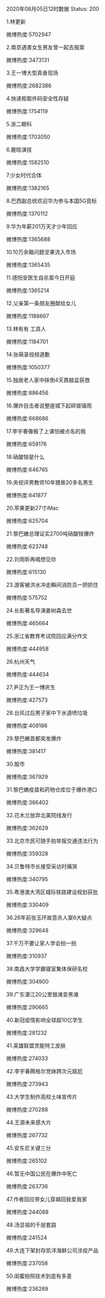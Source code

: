 2020年08月05日12时数据
Status: 200

1.林更新

微博热度:5702947

2.南京遇害女生男友曾一起去报案

微博热度:3473131

3.王一博大型真香现场

微博热度:2682386

4.快递柜取件码安全性存疑

微博热度:1754119

5.浙二眼科

微博热度:1703050

6.鹿晗演技

微博热度:1582510

7.少女时代合体

微博热度:1382165

8.巴西副总统欢迎华为参与本国5G竞标

微博热度:1370112

9.华为年薪201万天才少年回应

微博热度:1365688

10.10万余箱问题坚果流入市场

微博热度:1365435

11.德阳安医生自杀案今日开庭

微博热度:1365214

12.父亲第一条朋友圈献给女儿

微博热度:1188667

13.林有有 工具人

微博热度:1184701

14.张萌录视频道歉

微博热度:1050377

15.独居老人家中摔倒4天靠敲盆获救

微博热度:886456

16.爆炸目击者说整座城下起碎玻璃雨

微博热度:668686

17.李宇春像极了上课怕被点名的我

微博热度:659176

18.硝酸铵是什么

微博热度:646765

19.央视评男教师10年猥亵20多名男生

微博热度:641877

20.苹果更新27寸iMac

微博热度:625704

21.黎巴嫩总理证实2700吨硝酸铵爆炸

微博热度:623748

22.刘雨昕再唱想见你

微博热度:615130

23.游客被洪水冲走瞬间消防员一把抓住

微博热度:575752

24.长影著名导演姜树森去世

微博热度:465664

25.浙江省教育考试院回应满分作文

微博热度:444958

26.杭州天气

微博热度:444634

27.尹正为王一博庆生

微博热度:427573

28.台风过后男子家中下水道喷垃圾

微博热度:408186

29.黎巴嫩首都突发爆炸

微博热度:381417

30.股市

微博热度:367929

31.黎巴嫩疫苗和药物仓库位于爆炸港口

微博热度:366402

32.花木兰放弃北美院线发行

微博热度:362629

33.北京市民可随手拍举报交通违法行为

微博热度:359328

34.贝鲁特市长接受采访时痛哭

微博热度:340795

35.粤港澳大湾区城际铁路建设规划获批

微博热度:330409

36.26年前张玉环故意杀人案6大疑点

微博热度:329648

37.千万不要让家人学会拍一拍

微博热度:310937

38.南昌大学学霸寝室集体保研名校

微博热度:304900

39.广东湛江20公里银滩变黑滩

微博热度:290665

40.新冠疫情影响全球超10亿学生

微博热度:281232

41.英雄联盟灵能特工皮肤

微博热度:274033

42.李宇春腾格尔党妹跨次元尴尬

微博热度:273943

43.大学生制作高校土味宣传片

微博热度:270288

44.王源未来感大片

微博热度:267732

45.安东尼关键三分

微博热度:265102

46.暂无中国公民在爆炸中死亡

微博热度:263736

47.作者回应带女儿穿越回我爱我家

微博热度:244088

48.汤显祖的千层套路

微博热度:241524

49.大连下架封存凯洋海鲜公司涉疫产品

微博热度:237058

50.闺蜜拍照技术到底有多差

微博热度:236269

